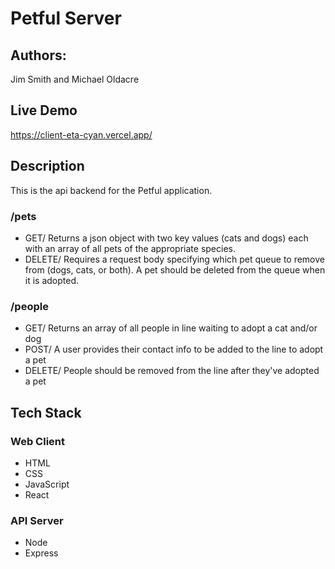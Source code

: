 # Petful Server

## Authors:

Jim Smith and Michael Oldacre

## Live Demo

https://client-eta-cyan.vercel.app/

## Description

This is the api backend for the Petful application.

### /pets

- GET/ Returns a json object with two key values (cats and dogs) each with an array of all pets of the appropriate species.
- DELETE/ Requires a request body specifying which pet queue to remove from (dogs, cats, or both). A pet should be deleted from the queue when it is adopted.

### /people

- GET/ Returns an array of all people in line waiting to adopt a cat and/or dog
- POST/ A user provides their contact info to be added to the line to adopt a pet
- DELETE/ People should be removed from the line after they've adopted a pet

## Tech Stack

### Web Client

- HTML
- CSS
- JavaScript
- React

### API Server

- Node
- Express
